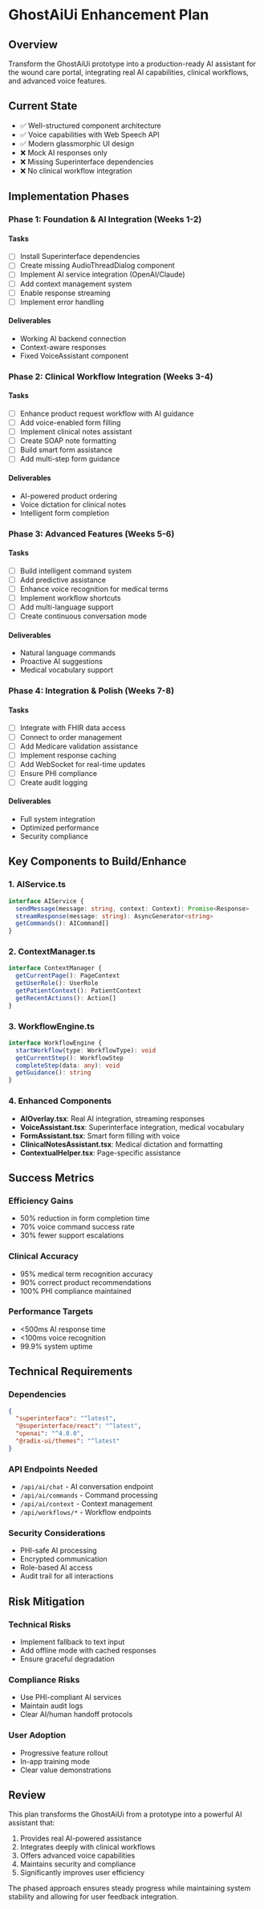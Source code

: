 # GhostAiUi Enhancement Plan

## Overview
Transform the GhostAiUi prototype into a production-ready AI assistant for the wound care portal, integrating real AI capabilities, clinical workflows, and advanced voice features.

## Current State
- ✅ Well-structured component architecture
- ✅ Voice capabilities with Web Speech API  
- ✅ Modern glassmorphic UI design
- ❌ Mock AI responses only
- ❌ Missing Superinterface dependencies
- ❌ No clinical workflow integration

## Implementation Phases

### Phase 1: Foundation & AI Integration (Weeks 1-2)

#### Tasks
- [ ] Install Superinterface dependencies
- [ ] Create missing AudioThreadDialog component
- [ ] Implement AI service integration (OpenAI/Claude)
- [ ] Add context management system
- [ ] Enable response streaming
- [ ] Implement error handling

#### Deliverables
- Working AI backend connection
- Context-aware responses
- Fixed VoiceAssistant component

### Phase 2: Clinical Workflow Integration (Weeks 3-4)

#### Tasks  
- [ ] Enhance product request workflow with AI guidance
- [ ] Add voice-enabled form filling
- [ ] Implement clinical notes assistant
- [ ] Create SOAP note formatting
- [ ] Build smart form assistance
- [ ] Add multi-step form guidance

#### Deliverables
- AI-powered product ordering
- Voice dictation for clinical notes
- Intelligent form completion

### Phase 3: Advanced Features (Weeks 5-6)

#### Tasks
- [ ] Build intelligent command system
- [ ] Add predictive assistance
- [ ] Enhance voice recognition for medical terms
- [ ] Implement workflow shortcuts
- [ ] Add multi-language support
- [ ] Create continuous conversation mode

#### Deliverables  
- Natural language commands
- Proactive AI suggestions
- Medical vocabulary support

### Phase 4: Integration & Polish (Weeks 7-8)

#### Tasks
- [ ] Integrate with FHIR data access
- [ ] Connect to order management
- [ ] Add Medicare validation assistance
- [ ] Implement response caching
- [ ] Add WebSocket for real-time updates
- [ ] Ensure PHI compliance
- [ ] Create audit logging

#### Deliverables
- Full system integration
- Optimized performance
- Security compliance

## Key Components to Build/Enhance

### 1. AIService.ts
```typescript
interface AIService {
  sendMessage(message: string, context: Context): Promise<Response>
  streamResponse(message: string): AsyncGenerator<string>
  getCommands(): AICommand[]
}
```

### 2. ContextManager.ts  
```typescript
interface ContextManager {
  getCurrentPage(): PageContext
  getUserRole(): UserRole
  getPatientContext(): PatientContext
  getRecentActions(): Action[]
}
```

### 3. WorkflowEngine.ts
```typescript
interface WorkflowEngine {
  startWorkflow(type: WorkflowType): void
  getCurrentStep(): WorkflowStep
  completeStep(data: any): void
  getGuidance(): string
}
```

### 4. Enhanced Components
- **AIOverlay.tsx**: Real AI integration, streaming responses
- **VoiceAssistant.tsx**: Superinterface integration, medical vocabulary
- **FormAssistant.tsx**: Smart form filling with voice
- **ClinicalNotesAssistant.tsx**: Medical dictation and formatting
- **ContextualHelper.tsx**: Page-specific assistance

## Success Metrics

### Efficiency Gains
- 50% reduction in form completion time
- 70% voice command success rate
- 30% fewer support escalations

### Clinical Accuracy  
- 95% medical term recognition accuracy
- 90% correct product recommendations
- 100% PHI compliance maintained

### Performance Targets
- <500ms AI response time
- <100ms voice recognition
- 99.9% system uptime

## Technical Requirements

### Dependencies
```json
{
  "superinterface": "^latest",
  "@superinterface/react": "^latest",
  "openai": "^4.0.0",
  "@radix-ui/themes": "^latest"
}
```

### API Endpoints Needed
- `/api/ai/chat` - AI conversation endpoint
- `/api/ai/commands` - Command processing
- `/api/ai/context` - Context management
- `/api/workflows/*` - Workflow endpoints

### Security Considerations
- PHI-safe AI processing
- Encrypted communication
- Role-based AI access
- Audit trail for all interactions

## Risk Mitigation

### Technical Risks
- Implement fallback to text input
- Add offline mode with cached responses
- Ensure graceful degradation

### Compliance Risks  
- Use PHI-compliant AI services
- Maintain audit logs
- Clear AI/human handoff protocols

### User Adoption
- Progressive feature rollout
- In-app training mode
- Clear value demonstrations

## Review

This plan transforms the GhostAiUi from a prototype into a powerful AI assistant that:
1. Provides real AI-powered assistance
2. Integrates deeply with clinical workflows
3. Offers advanced voice capabilities
4. Maintains security and compliance
5. Significantly improves user efficiency

The phased approach ensures steady progress while maintaining system stability and allowing for user feedback integration.